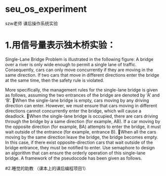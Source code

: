 # seu_os_experiment
szw老师 课后操作系统实验
# 1.用信号量表示独木桥实验：
  Single-Lane Bridge Problem is illustrated in the following figure: A bridge over a river is only wide enough to permit a single lane of traffic. Consequently, cars can only move concurrently if they are moving in the same direction. If two cars that move in different directions enter the bridge at the same time, then the safety rule is violated. 

More specifically, the management rules for the single-lane bridge is given as follows, assuming the two entrances of the bridge are denoted by ‘A’ and ‘B’. 
When the single-lane bridge is empty, cars moving by any driving direction can enter. However, we must ensure that cars moving in different directions cannot concurrently enter the bridge, which will cause a deadlock.
When the single-lane bridge is occupied, there are cars driving through the bridge by a same direction (for example, AB). If a car moving by the opposite direction (for example, BA) attempts to enter the bridge, it must wait outside of the entrance (for example, entrance B).
When all the cars moving by the same direction leave the bridge, the bridge becomes empty. In this case, if there exist opposite-direction cars that wait outside of the bridge entrance, they must be notified to enter.
Use semaphore to design an algorithm that can ensure the orderly operation of this single-lane bridge. A framework of the pseudocode has been given as follows.

#2.睡觉的助教
（课本上的课后编程项目1）
